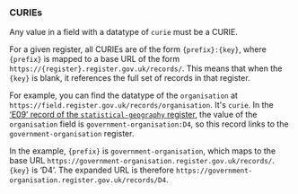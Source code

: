 ### CURIEs 

Any value in a field with a datatype of `curie` must be a CURIE. 

For a given register, all CURIEs are of the form `{prefix}:{key}`, where `{prefix}` is mapped to a
base URL of the form `https://{register}.register.gov.uk/records/`. This means that when the `{key}` is blank, it
references the full set of records in that register.

For example, you can find the datatype of the `organisation` at
`https://field.register.gov.uk/records/organisation`. It's `curie`. In the [‘E09’
record of the `statistical-geography` register](https://statistical-geography.register.gov.uk/records/E09.json), the
value of the `organisation` field is `government-organisation:D4`, so this record links to the `government-organisation` register. 

In the example, 
`{prefix}` is `government-organisation`, which maps to the base URL
`https://government-organisation.register.gov.uk/records/`. `{key}` is
‘D4’. The expanded URL is therefore
`https://government-organisation.register.gov.uk/records/D4`.

